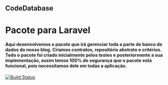 ## CodeDatabase
# Pacote para Laravel


#### Aqui desenvolvemos o pacote que irá gerenciar toda a parte de banco de dados do nosso blog. Criamos contratos, repositório abstrato e critérios. Todo o pacote foi criado inicialmente pelos testes e posteriormente a sua implementação, assim temos 100% de segurança que o pacote está funcional, pois necessitamos dele em todas a aplicação.

[![Build Status](https://travis-ci.org/schenato/code-database.svg?branch=master)](https://travis-ci.org/schenato/code-database)
